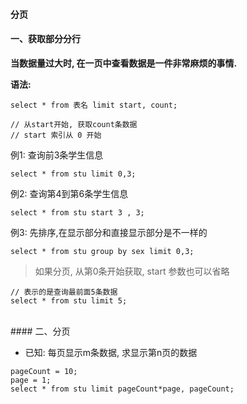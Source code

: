 #### 分页

#### 一、获取部分分行


**当数据量过大时, 在一页中查看数据是一件非常麻烦的事情.**

**语法:**
```
select * from 表名 limit start, count;

// 从start开始, 获取count条数据
// start 索引从 0 开始
```


例1: 查询前3条学生信息
```
select * from stu limit 0,3;
```

例2: 查询第4到第6条学生信息
```
select * from stu start 3 , 3;
```
例3: 先排序,在显示部分和直接显示部分是不一样的
```
select * from stu group by sex limit 0,3;
```


> 如果分页, 从第0条开始获取, start 参数也可以省略
```
// 表示的是查询最前面5条数据
select * from stu limit 5;
```

<br>
#### 二、分页

- 已知: 每页显示m条数据, 求显示第n页的数据
```
pageCount = 10;
page = 1;
select * from stu limit pageCount*page, pageCount;
```
